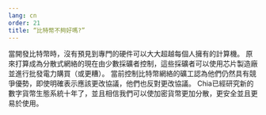 ```yaml
---
lang: cn
order: 21
title: “比特幣不夠好嗎?”
---
```


當開發比特幣時，沒有預見到專門的硬件可以大大超越每個人擁有的計算機。 原來打算成為分散式網絡的現在由少數採礦者控制，這些採礦者可以使用芯片製造廠並進行批發電力購買（或更糟）。 當前控制比特幣網絡的礦工認為他們仍然具有競爭優勢，即使明確表示應該更改協議，他們也反對更改協議。 Chia已經研究新的數字貨幣生態系統十年了，並且相信我們可以使加密貨幣更加分散，更安全並且更易於使用。
